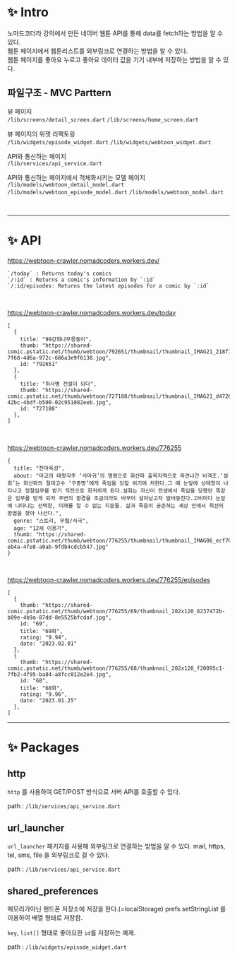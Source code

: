 # ✨ Intro

노마드코더라 강의에서 만든 네이버 웹툰 API를 통해 data를 fetch하는 방법을 알 수 있다.  
웹툰 페이지에서 웹툰리스트를 외부링크로 연결하는 방법을 알 수 있다.  
웹툰 페이지를 좋아요 누르고 좋아요 데이터 값을 기기 내부에 저장하는 방법을 알 수 있다.  


## 파일구조 - MVC Parttern

뷰 페이지  
`/lib/screens/detail_screen.dart`
`/lib/screens/home_screen.dart`

뷰 페이지의 위젯 리팩토링  
`/lib/widgets/episode_widget.dart`
`/lib/widgets/webtoon_widget.dart`

API와 통신하는 페이지  
`/lib/services/api_service.dart`

API와 통신하는 페이지에서 객체화시키는 모델 페이지  
`/lib/models/webtoon_detail_model.dart`
`/lib/models/webtoon_episode_model.dart`
`/lib/models/webtoon_model.dart`

<br>

---

# ✨ API

https://webtoon-crawler.nomadcoders.workers.dev/

```
`/today` : Returns today's comics  
`/:id` : Returns a comic's information by `:id`  
`/:id/episodes: Returns the latest episodes for a comic by `:id`  
```

<br>

https://webtoon-crawler.nomadcoders.workers.dev/today
```
[
  {
    title: "99강화나무몽둥이",
    thumb: "https://shared-comic.pstatic.net/thumb/webtoon/792651/thumbnail/thumbnail_IMAG21_218f18ef-7f68-4d6a-972c-686a3e9f6138.jpg",
    id: "792651"
  },
  {
    title: "취사병 전설이 되다",
    thumb: "https://shared-comic.pstatic.net/thumb/webtoon/727188/thumbnail/thumbnail_IMAG21_d4726354-42bc-4bdf-b500-02c951082eeb.jpg",
    id: "727188"
  },
]
```

<br>

https://webtoon-crawler.nomadcoders.workers.dev/776255

```
{
  title: "천마육성",
  about: "마교의 태왕각주 ‘사마귀’의 명령으로 화산파 출목지역으로 파견나간 비객조.‘설휘’는 화산파의 절대고수 ‘구종명’에게 죽임을 당할 위기에 처한다.그 때 눈앞에 상태창이 나타나고 정찰임무를 받기 직전으로 회귀하게 된다.설휘는 자신이 전생에서 죽임을 당했던 똑같은 임무를 받게 되자 주변의 환경을 조금이라도 바꾸어 살아남고자 발버둥친다.고비마다 눈앞에 나타나는 선택창, 미래를 알 수 없는 지문들. 삶과 죽음이 공존하는 세상 안에서 최선의 방법을 찾아 나선다.",
  genre: "스토리, 무협/사극",
  age: "12세 이용가",
  thumb: "https://shared-comic.pstatic.net/thumb/webtoon/776255/thumbnail/thumbnail_IMAG06_ecf76e96-eb4a-4fe8-a0ab-9fdb4cdcb547.jpg"
}
```
<br>

https://webtoon-crawler.nomadcoders.workers.dev/776255/episodes

```
[
  {
    thumb: "https://shared-comic.pstatic.net/thumb/webtoon/776255/69/thumbnail_202x120_8237472b-b09e-4b9a-87dd-8e5525bfcdaf.jpg",
    id: "69",
    title: "69화",
    rating: "9.94",
    date: "2023.02.01"
  },
  {
    thumb: "https://shared-comic.pstatic.net/thumb/webtoon/776255/68/thumbnail_202x120_f20095c1-7fb2-4f95-ba84-a8fcc012e2e4.jpg",
    id: "68",
    title: "68화",
    rating: "9.96",
    date: "2023.01.25"
  },
]
```

---

# ✨ Packages

## http

`http` 를 사용하여 GET/POST 방식으로 서버 API를 호출할 수 있다.

path : `/lib/services/api_service.dart`

## url_launcher

`url_launcher` 패키지를 사용해 외부링크로 연결하는 방법을 알 수 있다.
mail, https, tel, sms, file 을 외부링크로 걸 수 있다.

path : `/lib/services/api_service.dart`

## shared_preferences

메모리가아닌 핸드폰 저장소에 저장을 한다.(=localStorage)
prefs.setStringList 를 이용하여 배열 형태로 저장함.

`key`, `list[]` 형태로 좋아요한 `id`를 저장하는 예제.

path : `/lib/widgets/episode_widget.dart`

